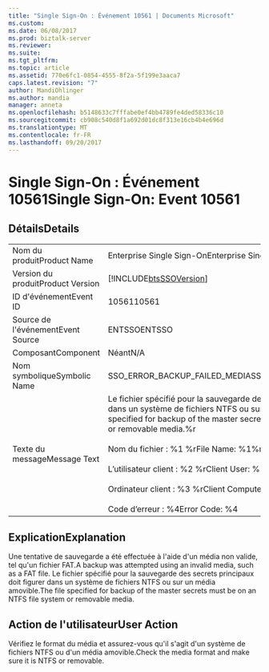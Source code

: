 ```yaml
---
title: "Single Sign-On : Événement 10561 | Documents Microsoft"
ms.custom: 
ms.date: 06/08/2017
ms.prod: biztalk-server
ms.reviewer: 
ms.suite: 
ms.tgt_pltfrm: 
ms.topic: article
ms.assetid: 770e6fc1-0854-4555-8f2a-5f199e3aaca7
caps.latest.revision: "7"
author: MandiOhlinger
ms.author: mandia
manager: anneta
ms.openlocfilehash: b5148633c7fffabe0ef4bb4789fe4ded58336c10
ms.sourcegitcommit: cb908c540d8f1a692d01dc8f313e16cb4b4e696d
ms.translationtype: MT
ms.contentlocale: fr-FR
ms.lasthandoff: 09/20/2017
---
```

# <a name="single-sign-on-event-10561"></a><span data-ttu-id="35f63-102">Single Sign-On : Événement 10561</span><span class="sxs-lookup"><span data-stu-id="35f63-102">Single Sign-On: Event 10561</span></span>
## <a name="details"></a><span data-ttu-id="35f63-103">Détails</span><span class="sxs-lookup"><span data-stu-id="35f63-103">Details</span></span>  
  
|||  
|-|-|  
|<span data-ttu-id="35f63-104">Nom du produit</span><span class="sxs-lookup"><span data-stu-id="35f63-104">Product Name</span></span>|<span data-ttu-id="35f63-105">Enterprise Single Sign-On</span><span class="sxs-lookup"><span data-stu-id="35f63-105">Enterprise Single Sign-On</span></span>|  
|<span data-ttu-id="35f63-106">Version du produit</span><span class="sxs-lookup"><span data-stu-id="35f63-106">Product Version</span></span>|[!INCLUDE[btsSSOVersion](../includes/btsssoversion-md.md)]|  
|<span data-ttu-id="35f63-107">ID d'événement</span><span class="sxs-lookup"><span data-stu-id="35f63-107">Event ID</span></span>|<span data-ttu-id="35f63-108">10561</span><span class="sxs-lookup"><span data-stu-id="35f63-108">10561</span></span>|  
|<span data-ttu-id="35f63-109">Source de l'événement</span><span class="sxs-lookup"><span data-stu-id="35f63-109">Event Source</span></span>|<span data-ttu-id="35f63-110">ENTSSO</span><span class="sxs-lookup"><span data-stu-id="35f63-110">ENTSSO</span></span>|  
|<span data-ttu-id="35f63-111">Composant</span><span class="sxs-lookup"><span data-stu-id="35f63-111">Component</span></span>|<span data-ttu-id="35f63-112">Néant</span><span class="sxs-lookup"><span data-stu-id="35f63-112">N/A</span></span>|  
|<span data-ttu-id="35f63-113">Nom symbolique</span><span class="sxs-lookup"><span data-stu-id="35f63-113">Symbolic Name</span></span>|<span data-ttu-id="35f63-114">SSO_ERROR_BACKUP_FAILED_MEDIA</span><span class="sxs-lookup"><span data-stu-id="35f63-114">SSO_ERROR_BACKUP_FAILED_MEDIA</span></span>|  
|<span data-ttu-id="35f63-115">Texte du message</span><span class="sxs-lookup"><span data-stu-id="35f63-115">Message Text</span></span>|<span data-ttu-id="35f63-116">Le fichier spécifié pour la sauvegarde des secrets principaux doit figurer dans un système de fichiers NTFS ou sur un média amovible.%r</span><span class="sxs-lookup"><span data-stu-id="35f63-116">The file specified for backup of the master secrets must be on an NTFS file system or removable media.%r</span></span><br /><br /> <span data-ttu-id="35f63-117">Nom du fichier : %1 %r</span><span class="sxs-lookup"><span data-stu-id="35f63-117">File Name: %1%r</span></span><br /><br /> <span data-ttu-id="35f63-118">L’utilisateur client : %2 %r</span><span class="sxs-lookup"><span data-stu-id="35f63-118">Client User: %2%r</span></span><br /><br /> <span data-ttu-id="35f63-119">Ordinateur client : %3 %r</span><span class="sxs-lookup"><span data-stu-id="35f63-119">Client Computer: %3%r</span></span><br /><br /> <span data-ttu-id="35f63-120">Code d’erreur : %4</span><span class="sxs-lookup"><span data-stu-id="35f63-120">Error Code: %4</span></span>|  
  
## <a name="explanation"></a><span data-ttu-id="35f63-121">Explication</span><span class="sxs-lookup"><span data-stu-id="35f63-121">Explanation</span></span>  
 <span data-ttu-id="35f63-122">Une tentative de sauvegarde a été effectuée à l'aide d'un média non valide, tel qu'un fichier FAT.</span><span class="sxs-lookup"><span data-stu-id="35f63-122">A backup was attempted using an invalid media, such as a FAT file.</span></span> <span data-ttu-id="35f63-123">Le fichier spécifié pour la sauvegarde des secrets principaux doit figurer dans un système de fichiers NTFS ou sur un média amovible.</span><span class="sxs-lookup"><span data-stu-id="35f63-123">The file specified for backup of the master secrets must be on an NTFS file system or removable media.</span></span>  
  
## <a name="user-action"></a><span data-ttu-id="35f63-124">Action de l'utilisateur</span><span class="sxs-lookup"><span data-stu-id="35f63-124">User Action</span></span>  
 <span data-ttu-id="35f63-125">Vérifiez le format du média et assurez-vous qu'il s'agit d'un système de fichiers NTFS ou d'un média amovible.</span><span class="sxs-lookup"><span data-stu-id="35f63-125">Check the media format and make sure it is NTFS or removable.</span></span>